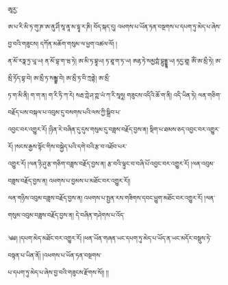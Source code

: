 ﻿  
ཨཱརྱ་  
ཨ་པ་རི་མི་ཏ་གུ་ཎ་ཨ་ནུ་ཤིཾ་སཱ་ནཱ་མ་དྷཱ་ར་ཎི། བོད་སྐད་དུ། འཕགས་པ་ཡོན་ཏན་བསྔགས་པ་དཔག་ཏུ་མེད་པ་ཞེས་བྱ་བའི་གཟུངས། དཀོན་མཆོག་གསུམ་ལ་ཕྱག་འཚལ་ལོ། །  
ན་མོ་རཏྣ་ཏྲ་ཡཱ་ཡ། ན་མོ་བྷ་ག་ཝ་ཏེ། ཨ་མི་ཏ་བྷཱཡ། ཏ་ཐཱ་ག་ཏ་ཡ། ཨརྷ་ཏེ་སམྱཀྶཾ་བྷུདྡྷཱ་ཡ། ཏདྱ་ཐཱ། ཨོཾ་ཨ་མྲྀ་ཏེ། ཨ་མྲྀ་ཏོད་བྷ་བེ། ཨ་མྲྀ་ཏ་སམྦྷ་བེ། ཨ་མྲྀ་ཏ་བི་ཀྲནྟེ། ཨ་མྲྀ་  
ཏ་ག་མི་ནི། ག་ག་ན། ག་རི་ཏི་ཀ་རེ། སརྦ་ཀླེ་ཤ་ཀྵ་ཡཾ་ཀ་རི་སཱཧཱ། གཟུངས་འདིའི་ཆོ་ག་ནི། འདི་ཡིན་ཏེ། ལན་གཅིག་བརྗོད་པས་བསྐལ་པ་འབུམ་དུ་བསགས་པའི་ལས་ཀྱི་སྒྲིབ་པ་  
འབྱང་བར་འགྱུར་རོ། །ཉིན་རེ་བཞིན་དུ་དུས་གསུམ་དུ་བཟླས་བརྗོད་བྱས་ན། སྡིག་པ་ཐམས་ཅད་འབྱང་བར་འགྱུར་རོ། །སངས་རྒྱས་སྟོང་གིས་བསྐྱེད་པའི་དགེ་བའི་རྩ་བ་འཐོབ་པར་  
འགྱུར་རོ། །ལན་ཉི་ཤུ་རྩ་གཅིག་བཟླས་བརྗོད་བྱས་ན། རྩ་བའི་ལྟུང་བ་བཞི་པོ་འབྱང་བར་འགྱུར་རོ། །ལན་འབུམ་བཟླས་བརྗོད་བྱས་ན། འཕགས་པ་བྱམས་པ་མཐོང་བར་འགྱུར་རོ།།  
ལན་གཉིས་འབུམ་བཟླས་བརྗོད་བྱས་ན། འཕགས་པ་སྤྱན་རས་གཟིགས་དབང་ཕྱུག་མཐོང་བར་འགྱུར་རོ། །ལན་གསུམ་འབུམ་བཟླས་བརྗོད་བྱས་ན། དེ་བཞིན་གཤེགས་པ་འོད་  
  
༄༅། །དཔག་མེད་མཐོང་བར་འགྱུར་རོ། །ཕན་ཡོན་གཞན་ཡང་དཔག་ཏུ་མེད་པ་ཡོད་ན་ཡང་མདོར་བསྡུས་ཏེ་བསྟན་པ་ཡིན་ནོ། །འཕགས་པ་ཡོན་ཏན་བསྔགས་  
པ་དཔག་ཏུ་མེད་པ་ཞེས་བྱ་བའི་གཟུངས་རྫོགས་སོ།། །།  
